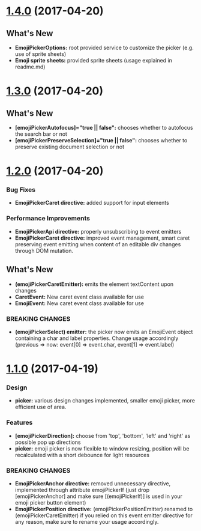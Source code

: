<a name="1.4.0"></a>
# [1.4.0](https://github.com/lsharir/angular2-emoji-picker/compare/v1.3.0...v1.4.0) (2017-04-20)

## What's New

* **EmojiPickerOptions:** root provided service to customize the picker (e.g. use of sprite sheets)
* **Emoji sprite sheets:** provided sprite sheets (usage explained in readme.md)

<a name="1.3.0"></a>
# [1.3.0](https://github.com/lsharir/angular2-emoji-picker/compare/v1.2.0...v1.3.0) (2017-04-20)

## What's New

* **[emojiPickerAutofocus]="true || false":** chooses whether to autofocus the search bar or not
* **[emojiPickerPreserveSelection]="true || false":** chooses whether to preserve existing document selection or not

<a name="1.2.0"></a>
# [1.2.0](https://github.com/lsharir/angular2-emoji-picker/compare/v1.1.0...v1.2.0) (2017-04-20)

### Bug Fixes

* **EmojiPickerCaret directive:** added support for input elements

### Performance Improvements
* **EmojiPickerApi directive:** properly unsubscribing to event emitters
* **EmojiPickerCaret directive:** improved event management, smart caret preserving event emitting when content of an editable div changes through DOM mutation.

## What's New

* **(emojiPickerCaretEmitter):** emits the element textContent upon changes
* **CaretEvent:** New caret event class available for use
* **EmojiEvent:** New caret event class available for use

### BREAKING CHANGES

* **(emojiPickerSelect) emitter:** the picker now emits an EmojiEvent object containing a char and label properties. Change usage accordingly (previous => now: event[0] => event.char, event[1] => event.label)

<a name="1.1.0"></a>
# [1.1.0](https://github.com/lsharir/angular2-emoji-picker/compare/v1.0.5...v1.1.0) (2017-04-19)

### Design

* **picker:** various design changes implemented, smaller emoji picker, more efficient use of area.

### Features

* **[emojiPickerDirection]:** choose from 'top', 'bottom', 'left' and 'right' as possible pop up directions
* **picker:** emoji picker is now flexible to window resizing, position will be recalculated with a short debounce for light resources

### BREAKING CHANGES

* **EmojiPickerAnchor directive:** removed unnecessary directive, implemented through attribute emojiPickerIf (just drop [emojiPickerAnchor] and make sure [(emojiPickerIf)] is used in your emoji picker button element)
* **EmojiPickerPosition directive:** (emojiPickerPositionEmitter) renamed to (emojiPickerCaretEmitter) if you relied on this event emitter directive for any reason, make sure to rename your usage accordingly.
